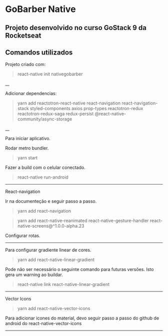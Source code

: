 # GoBarber Native

## Projeto desenvolvido no curso GoStack 9 da Rocketseat

## Comandos utilizados


Projeto criado com:

> react-native init nativegobarber

__

Adicionar dependencias:

> yarn add reactotron-react-native react-navigation react-navigation-stack styled-components axios prop-types reactotron-redux reactotron-redux-saga redux-persist @react-native-community/async-storage

__

Para iniciar aplicativo.

Rodar metro bundler.

> yarn start

Fazer a build com o celular conectado.

> react-native run-android
___

React-navigation

Ir na documenteção e seguir passo a passo.

> yarn add react-navigation

> yarn add react-native-reanimated react-native-gesture-handler react-native-screens@^1.0.0-alpha.23

Configurar rotas.

___

Para configurar gradiente linear de cores.

> yarn add react-native-linear-gradient

Pode não ser necessário o seguinte comando para futuras versões. Isto gera um warning ao buildar.

> react-native link react-native-linear-gradient
___

Vector Icons

> yarn add react-native-vector-icons

Para adicionar icones do material, devo seguir passo a passo do github de android do react-native-vector-icons
___
